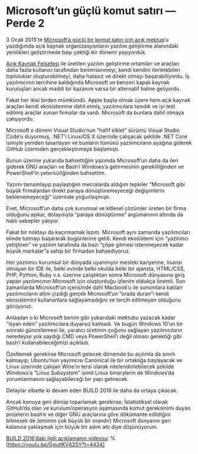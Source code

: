# Microsoft’un güçlü komut satırı — Perde 2

3 Ocak 2015’te
[Microsoft’a güçlü bir komut satırı için açık mektup](./microsofta-guclu-bir-komut-satiri-icin-acik-mektup.md)’u
yazdığımda açık kaynak organizasyonların yazılım geliştirme alanındaki
yenilikleri geliştirmede başı çektiği bir dönemi yaşıyorduk.

[Açık Kaynak Felsefesi](/acik-kaynak-felsefesi) ile üretilen yazılım geliştirme
ortamları ve araçları daha fazla kullanıcı tarafından benimsenmeyi, kendi
kendini ilerletebilen topluluklar oluşturabilmeyi, daha hatasız ve direkt olmayı
başarabiliyordu. İş yazılımcının tercihine kaldığında Microsoft ve benzeri
kapalı kaynak kuruluşları ancak maddi bir kazanım varsa bir alternatif haline
geliyordu.

Fakat her ikisi birden mümkündü. Apple başta olmak üzere hem açık kaynak
araçları kendi ekosistemine dahil etmiş, yazılımcılara tanıdık ve iyi test
edilmiş araçlar sunan firmalar da vardı. Microsoft da bunlara dahil olmaya
çalışıyordu.

Microsoft o dönem Visual Studio’nun “hafif siklet” sürümü Visual Studio Code’u
duyurmuş, .NET’i Linux/OS X üzerinde çalışacak şekilde .NET Core ismiyle yeniden
tasarlayan ve bunların tümünü yazılımcıların ayağına giderek GitHub üzerinden
gerçekleştirmeye başlamıştı.

Bunun üzerine yukarıda bahsettiğim yazımda Microsoft’un daha da ileri giderek
GNU araçları ve Bash’i Windows’a getirmesinin gerekliliğinden ve PowerShell’in
yetersizliğinden bahsettim.

Yazımı tamamlayıp paylaştığım mecralarda aldığım tepkiler “Microsoft gibi büyük
firmalardan direkt paraya dönüştüremeyeceği değişimlerin beklenemeyeceği”
üzerinde yoğunlaşmıştı.

Evet, Microsoft’un daha çok kurumsal ve kitlesel çözümler üreten bir firma
olduğunu aşikar, dolayısıyla “paraya dönüştürme” argümanının altında da haklı
sebepler yatıyor.

Fakat bir noktayı da kaçırmamak lazım. Microsoft aynı zamanda yazılımcıları
elinde tutmayı başararak bugünlerine geldi. Kendi ekosistemi için “yazılımcı
yetiştiren” ve yazılım tarafında da bazı “çöpe gitmesi istenmeyecek kadar büyük
markalar”a sahip bir firmadan bahsediyoruz.

Her yazılımcı kurumsal bir dünyada uyanmıyor mesleki kariyerine, lisansı olmayan
bir IDE ile, belki evinde belki okulda belki bir ajansta, HTML/CSS, PHP, Python,
Ruby v.s. üzerine çalıştıktan sonra Microsoft dünyasına giriş yapan yazılımcının
Microsoft için oluşturduğu izlenim oldukça önemli. Son zamanlarda Microsoft’un
içerisinde dahi Macbook’u ile sunumlara katılan yazılımcıların altını çizdiği
gerçek Microsoft’un “orada duran”ı kendi ekosistemini kullananlara
sağlayamadığını ve tercih edilmeyen olduğunu görüyoruz.

Anlaşılan o ki Microsoft benim gibi yukarıdaki mektubu yazacak kadar “isyan
eden” yazılımcılara duyarsız kalmadı. Ve bugün Windows 10’un bir sonraki
güncellemesi ile, yaratıcı üretimin çoğunu sağlayan yazılımcıların neredeyse yok
saydığı CMD veya PowerShell’i değil olması gerektiği gibi bash’i
kullanabileceğimizi açıkladı.

Özetlemek gerekirse Microsoft gelecek dönemde bu açılımla da sınırlı kalmayıp;
Ubuntu’nun yayımcısı Canonical ile bir ortaklığa başlayacak ve Linux üzerinde
çalışan Wine’ın tersi olarak nitelendirilebilecek şekilde Windows’a “Linux
Subsystem” isimli Linux binarylerin de Windows’da yorumlanmasını sağlayabileceği
bir yapı getirecek.

Detaylar elbette ki devam eden BUILD 2016 ile daha da ortaya çıkacak.

Ancak konuya geri dönüp toparlamak gerekirse; İstatistiksel olarak GitHub’da
olan ve kurulum/operasyon aşamasında komut gereksinimi duyan projelerin bash’e
ve diğer GNU araçlarına göre dökümante edildiğini bilmesek de (eminim çok büyük
bir orandır) Microsoft dünyanın geri kalanına yaklaşmak için büyük bir adım attı
diye düşünüyorum.

[BUILD 2016’daki ilgili açıklamanın videosu](https://youtu.be/GgutlKV42SY?t=4434):
%[https://youtu.be/GgutlKV42SY?t=4434]
